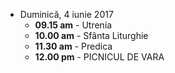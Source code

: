 * <label>Duminică, 4 iunie 2017</label>
  * **09.15 am** - Utrenia
  * **10.00 am** - Sfânta Liturghie
  * **11.30 am** - Predica  
  * **12.00 pm** - PICNICUL DE VARA 
